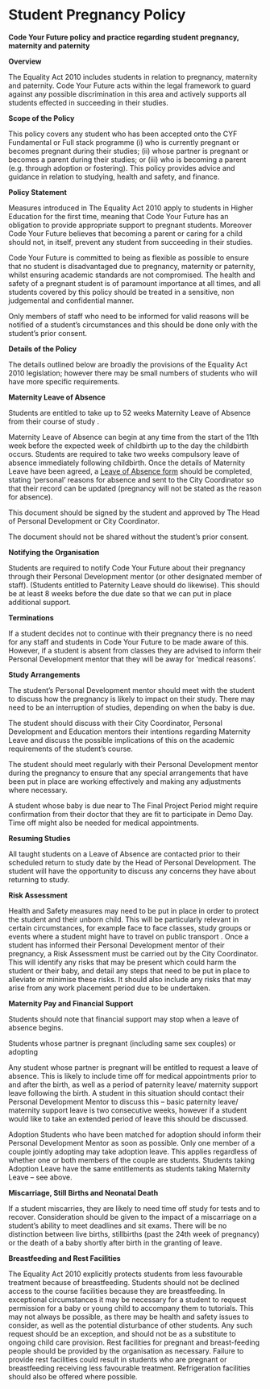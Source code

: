# Student Pregnancy Policy

**Code Your Future policy and practice regarding student pregnancy, maternity and paternity** 

**Overview** 

The Equality Act 2010 includes students in relation to pregnancy, maternity and paternity. Code Your Future acts within the legal framework to guard against any possible discrimination in this area and actively supports all students effected in succeeding in their studies.   


**Scope of the Policy** 

This policy covers any student who has been accepted onto the CYF Fundamental or Full stack programme \(i\) who is currently pregnant or becomes pregnant during their studies; \(ii\) whose partner is pregnant or becomes a parent during their studies; or \(iii\) who is becoming a parent \(e.g. through adoption or fostering\). This policy provides advice and guidance in relation to studying, health and safety, and finance.  


**Policy Statement** 

Measures introduced in The Equality Act 2010 apply to students in Higher Education for the first time, meaning that Code Your Future has an obligation to provide appropriate support to pregnant students. Moreover Code Your Future believes that becoming a parent or caring for a child should not, in itself, prevent any student from succeeding in their studies. 

Code Your Future is committed to being as flexible as possible to ensure that no student is disadvantaged due to pregnancy, maternity or paternity, whilst ensuring academic standards are not compromised. The health and safety of a pregnant student is of paramount importance at all times, and all students covered by this policy should be treated in a sensitive, non judgemental and confidential manner. 

Only members of staff who need to be informed for valid reasons will be notified of a student’s circumstances and this should be done only with the student’s prior consent. 

**Details of the Policy** 

The details outlined below are broadly the provisions of the Equality Act 2010 legislation; however there may be small numbers of students who will have more specific requirements. 

**Maternity Leave of Absence**

Students are entitled to take up to 52 weeks Maternity Leave of Absence from their course of study . 

Maternity Leave of Absence can begin at any time from the start of the 11th week before the expected week of childbirth up to the day the childbirth occurs. Students are required to take two weeks compulsory leave of absence immediately following childbirth. Once the details of Maternity Leave have been agreed, a [Leave of Absence form](https://forms.gle/SR6UH3kdR4bXK4Q5A) should be completed, stating ‘personal’ reasons for absence and sent to the City Coordinator so that their record can be updated \(pregnancy will not be stated as the reason for absence\).

This document should be signed by the student and approved by The Head of Personal Development or City Coordinator. 

The document should not be shared without the student’s prior consent. 

**Notifying the Organisation** 

Students are required to notify Code Your Future about their pregnancy through their Personal Development mentor \(or other designated member of staff\). \(Students entitled to Paternity Leave should do likewise\). This should be at least 8 weeks before the due date so that we can put in place additional support.   


**Terminations** 

If a student decides not to continue with their pregnancy there is no need for any staff and students in Code Your Future to be made aware of this. However, if a student is absent from classes they are advised to inform their Personal Development mentor that they will be away for ‘medical reasons’.   


**Study Arrangements** 

The student’s Personal Development mentor should meet with the student to discuss how the pregnancy is likely to impact on their study. There may need to be an interruption of studies, depending on when the baby is due. 

The student should discuss with their City Coordinator, Personal Development and Education mentors their intentions regarding Maternity Leave and discuss the possible implications of this on the academic requirements of the student’s course. 

The student should meet regularly with their Personal Development mentor during the pregnancy to ensure that any special arrangements that have been put in place are working effectively and making any adjustments where necessary. 

A student whose baby is due near to The Final Project Period might require confirmation from their doctor that they are fit to participate in Demo Day. Time off might also be needed for medical appointments.

**Resuming Studies** 

All taught students on a Leave of Absence are contacted prior to their scheduled return to study date by the Head of Personal Development. The student will have the opportunity to discuss any concerns they have about returning to study.   


**Risk Assessment** 

Health and Safety measures may need to be put in place in order to protect the student and their unborn child. This will be particularly relevant in certain circumstances, for example face to face classes, study groups or events where a student might have to travel on public transport . Once a student has informed their Personal Development mentor of their pregnancy, a Risk Assessment must be carried out by the City Coordinator. This will identify any risks that may be present which could harm the student or their baby, and detail any steps that need to be put in place to alleviate or minimise these risks. It should also include any risks that may arise from any work placement period due to be undertaken.   


**Maternity Pay and Financial Support** 

Students should note that financial support may stop when a leave of absence begins.

Students whose partner is pregnant \(including same sex couples\) or adopting 

Any student whose partner is pregnant will be entitled to request a leave of absence. This is likely to include time off for medical appointments prior to and after the birth, as well as a period of paternity leave/ maternity support leave following the birth. A student in this situation should contact their Personal Development Mentor to discuss this – basic paternity leave/ maternity support leave is two consecutive weeks, however if a student would like to take an extended period of leave this should be discussed.

Adoption Students who have been matched for adoption should inform their Personal Development Mentor as soon as possible. Only one member of a couple jointly adopting may take adoption leave. This applies regardless of whether one or both members of the couple are students. Students taking Adoption Leave have the same entitlements as students taking Maternity Leave – see above.  


**Miscarriage, Still Births and Neonatal Death** 

If a student miscarries, they are likely to need time off study for tests and to recover. Consideration should be given to the impact of a miscarriage on a student’s ability to meet deadlines and sit exams. There will be no distinction between live births, stillbirths \(past the 24th week of pregnancy\) or the death of a baby shortly after birth in the granting of leave.   


**Breastfeeding and Rest Facilities** 

The Equality Act 2010 explicitly protects students from less favourable treatment because of breastfeeding. Students should not be declined access to the course facilities because they are breastfeeding. In exceptional circumstances it may be necessary for a student to request permission for a baby or young child to accompany them to tutorials. This may not always be possible, as there may be health and safety issues to consider, as well as the potential disturbance of other students. Any such request should be an exception, and should not be as a substitute to ongoing child care provision. Rest facilities for pregnant and breast-feeding people should be provided by the organisation as necessary. Failure to provide rest facilities could result in students who are pregnant or breastfeeding receiving less favourable treatment. Refrigeration facilities should also be offered where possible.  


